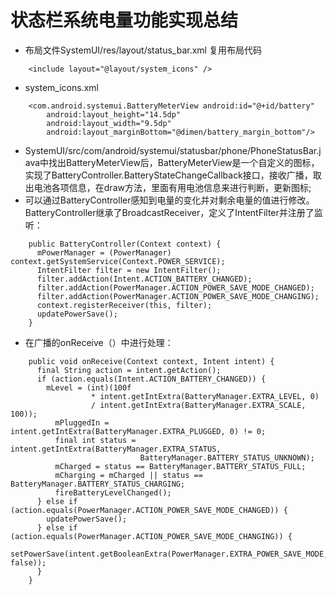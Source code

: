 # 状态栏系统电量功能实现总结
- 布局文件SystemUI/res/layout/status_bar.xml <include/>复用布局代码
``` 
    <include layout="@layout/system_icons" />
``` 
- system_icons.xml
``` 
    <com.android.systemui.BatteryMeterView android:id="@+id/battery"
        android:layout_height="14.5dp"
        android:layout_width="9.5dp"
        android:layout_marginBottom="@dimen/battery_margin_bottom"/>
``` 
- SystemUI/src/com/android/systemui/statusbar/phone/PhoneStatusBar.java中找出BatteryMeterView后，BatteryMeterView是一个自定义的图标，实现了BatteryController.BatteryStateChangeCallback接口，接收广播，取出电池各项信息，在draw方法，里面有用电池信息来进行判断，更新图标;
- 可以通过BatteryController感知到电量的变化并对剩余电量的值进行修改。BatteryController继承了BroadcastReceiver，定义了IntentFilter并注册了监听：
``` 
    public BatteryController(Context context) {
      mPowerManager = (PowerManager) context.getSystemService(Context.POWER_SERVICE);
      IntentFilter filter = new IntentFilter();
      filter.addAction(Intent.ACTION_BATTERY_CHANGED);
      filter.addAction(PowerManager.ACTION_POWER_SAVE_MODE_CHANGED);
      filter.addAction(PowerManager.ACTION_POWER_SAVE_MODE_CHANGING);
      context.registerReceiver(this, filter);
      updatePowerSave();
    }
``` 
- 在广播的onReceive（）中进行处理：
``` 
    public void onReceive(Context context, Intent intent) {
      final String action = intent.getAction();
      if (action.equals(Intent.ACTION_BATTERY_CHANGED)) {
        mLevel = (int)(100f
                  * intent.getIntExtra(BatteryManager.EXTRA_LEVEL, 0)
                  / intent.getIntExtra(BatteryManager.EXTRA_SCALE, 100));
          mPluggedIn = intent.getIntExtra(BatteryManager.EXTRA_PLUGGED, 0) != 0;
          final int status = intent.getIntExtra(BatteryManager.EXTRA_STATUS,
                             BatteryManager.BATTERY_STATUS_UNKNOWN);
          mCharged = status == BatteryManager.BATTERY_STATUS_FULL;
          mCharging = mCharged || status == BatteryManager.BATTERY_STATUS_CHARGING;
          fireBatteryLevelChanged();
      } else if (action.equals(PowerManager.ACTION_POWER_SAVE_MODE_CHANGED)) {
        updatePowerSave();
      } else if (action.equals(PowerManager.ACTION_POWER_SAVE_MODE_CHANGING)) {
        setPowerSave(intent.getBooleanExtra(PowerManager.EXTRA_POWER_SAVE_MODE, false));
      }
    }
``` 

